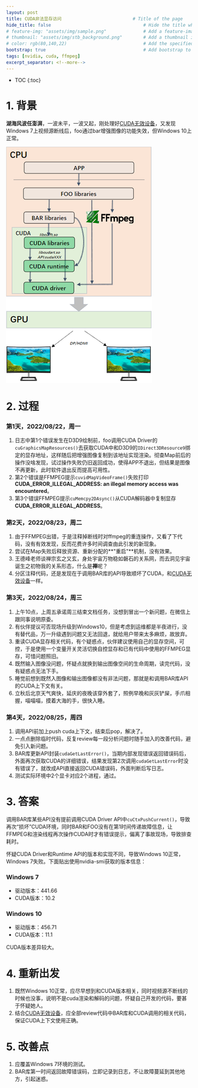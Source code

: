```yaml
---
layout: post
title: CUDA非法显存访问                           # Title of the page
hide_title: false                                   # Hide the title when displaying the post, but shown in lists of posts
# feature-img: "assets/img/sample.png"              # Add a feature-image to the post
# thumbnail: "assets/img/stb_background.png"        # Add a thumbnail image on blog view
# color: rgb(80,140,22)                             # Add the specified color as feature image, and change link colors in post
bootstrap: true                                     # Add bootstrap to the page
tags: [nvidia, cuda, ffmpeg]
excerpt_separator: <!--more-->
---
```


<!--more-->
* TOC
{:toc}

# 1. 背景

**湖海风波任澎湃**，一波未平，一波又起，刚处理好[CUDA无效设备](https://hubugui.github.io/2022/08/19/CUDA%E6%97%A0%E6%95%88%E8%AE%BE%E5%A4%87.html)，又发现Windows 7上视频源断线后，foo通过bar增强图像的功能失效，但Windows 10上正常。

![框架](/assets/img/post/2022-08-19-Cuda-invalid/architecture.png "框架")

# 2. 过程

### 第1天，2022/08/22，周一

1. 日志中第1个错误发生在D3D9绘制前，foo调用CUDA Driver的`cuGraphicsMapResources()`去获取CUDA中和D3D9的`IDirect3DResource9`绑定的显存地址，这样随后把增强图像复制到该地址实现渲染。彻查Map前后的操作没啥发现，试过操作失败仍旧返回成功，使得APP不退出，但结果是图像不再更新，此时软件退出反而提高可用性。
2. 第2个错误是FFMPEG提示`cuvidMapVideoFrame()`失败打印**CUDA_ERROR_ILLEGAL_ADDRESS: an illegal memory access was encountered**。
3. 第3个错误FFMPEG提示`cuMemcpy2DAsync()`从CUDA解码器中复制显存**CUDA_ERROR_ILLEGAL_ADDRESS**。

### 第2天，2022/08/23，周二

1. 由于FFMPEG出错，于是注释掉断线时对ffmpeg的重连操作，又看了下代码，没有有效发现，反而花费许多时间调查由此引发的新现象。
2. 尝试在Map失败后释放资源、重新分配的**"重启"**机制，没有效果。
3. 王德峰老师谈禅宗玄之又玄，身处宇宙万物稳如磐石的关系网，而去洞见宇宙诞生之初物我的关系形态，什么是**禅**呢？
4. 分区注释代码，还是发现在于调用BAR库的API导致顺坏了CUDA，和[CUDA无效设备](https://hubugui.github.io/2022/08/19/CUDA%E6%97%A0%E6%95%88%E8%AE%BE%E5%A4%87.html)一样。

### 第3天，2022/08/24，周三

1. 上午10点，上周五承诺周三结束文档任务，没想到冒出一个新问题，在微信上跟同事说明原委。
2. 有伙伴提议可否现场升级到Windows10，但是考虑到运维都是半夜进行，没有替代品，万一升级遇到问题又无法回退，就给用户带来太多麻烦，故放弃。
3. 重读CUDA显存相关代码，有个疑惑点，伙伴建议使用自己的显存空间，可控，于是使用一个变量开关灵活切换自控显存和已有代码中使用的FFMPEG显存，可惜问题照旧。
4. 既然输入图像没问题，怀疑点就换到输出图像空间的生命周期，读完代码，没有疑惑点无法下手。
5. 睡觉前想到既然入图像和输出图像都没有非法问题，那就是和调用BAR库API的CUDA上下文有关。
6. 立秋后北京天气爽快，延庆的夜晚该穿外套了，照例早晚和灰灰铲屎，手爪相握，喵喵喵，摸着大海的手，很快入睡。

### 第4天，2022/08/25，周四

1. 调用API前加上push cuda上下文，结束后pop，解决了。
2. 一点点删除临时代码，反复review每一段分析问题时随手加入的改善代码，避免引入新问题。
3. BAR库更新API封装`cudaGetLastError()`，当期内部发现错误返回错误码后，外面再次获取CUDA的详细错误，结果发现第2次调用`cudaGetLastError`时没有错误了，就改成API直接返回CUDA错误码，外面判断后写日志。
4. 测试实际环境中2个显卡对应2个进程，通过。

# 3. 答案

调用BAR库某些API没有提前调用CUDA Driver API中`cuCtxPushCurrent()`，导致再次“损坏”CUDA环境，同时BAR和FOO没有在第1时间传递故障信息，让FFMPEG和渲染线程再次操作CUDA时才有错误提示，偏离了事故现场，导致排查耗时。

怀疑CUDA Driver和Runtime API的版本和实现不同，导致Windows 10正常，Windows 7失败。下面贴出使用nvidia-smi获取的版本信息：

### Windows 7

* 驱动版本：441.66
* CUDA版本：10.2

### Windows 10

* 驱动版本：456.71
* CUDA版本：11.1

CUDA版本差异较大。

# 4. 重新出发

1. 既然Windows 10正常，应尽早想到和CUDA版本相关，同时视频源不断线的时候也没事，说明不是cuda渲染和解码的问题，怀疑自己开发的代码，要甚于怀疑她人。
2. 结合[CUDA无效设备](https://hubugui.github.io/2022/08/19/CUDA%E6%97%A0%E6%95%88%E8%AE%BE%E5%A4%87.html)，应全部review代码中BAR库和CUDA调用的相关代码，保证CUDA上下文使用正确。

# 5. 改善点

1. 应覆盖Windows 7环境的测试。
2. BAR库第一时间返回故障错误码，立即记录到日志，不让故障蔓延到其他地方，引起迷惑。
